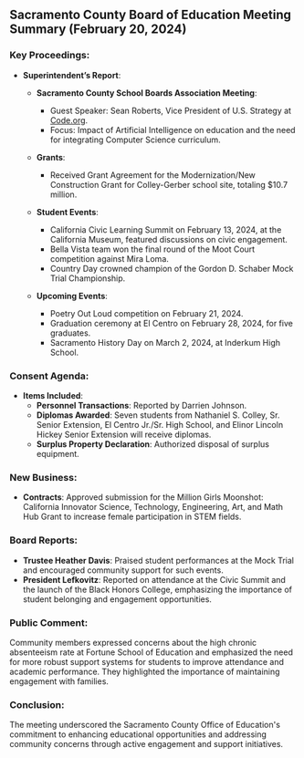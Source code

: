 ## Sacramento County Board of Education Meeting Summary (February 20, 2024)

### Key Proceedings:
- **Superintendent’s Report**:
  - **Sacramento County School Boards Association Meeting**: 
    - Guest Speaker: Sean Roberts, Vice President of U.S. Strategy at [Code.org](https://code.org/).
    - Focus: Impact of Artificial Intelligence on education and the need for integrating Computer Science curriculum.

  - **Grants**: 
    - Received Grant Agreement for the Modernization/New Construction Grant for Colley-Gerber school site, totaling $10.7 million.

  - **Student Events**: 
    - California Civic Learning Summit on February 13, 2024, at the California Museum, featured discussions on civic engagement.
    - Bella Vista team won the final round of the Moot Court competition against Mira Loma.
    - Country Day crowned champion of the Gordon D. Schaber Mock Trial Championship.

  - **Upcoming Events**:
    - Poetry Out Loud competition on February 21, 2024.
    - Graduation ceremony at El Centro on February 28, 2024, for five graduates.
    - Sacramento History Day on March 2, 2024, at Inderkum High School.

### Consent Agenda:
- **Items Included**:
  - **Personnel Transactions**: Reported by Darrien Johnson.
  - **Diplomas Awarded**: Seven students from Nathaniel S. Colley, Sr. Senior Extension, El Centro Jr./Sr. High School, and Elinor Lincoln Hickey Senior Extension will receive diplomas.
  - **Surplus Property Declaration**: Authorized disposal of surplus equipment.

### New Business:
- **Contracts**: Approved submission for the Million Girls Moonshot: California Innovator Science, Technology, Engineering, Art, and Math Hub Grant to increase female participation in STEM fields.

### Board Reports:
- **Trustee Heather Davis**: Praised student performances at the Mock Trial and encouraged community support for such events.
- **President Lefkovitz**: Reported on attendance at the Civic Summit and the launch of the Black Honors College, emphasizing the importance of student belonging and engagement opportunities.

### Public Comment:
Community members expressed concerns about the high chronic absenteeism rate at Fortune School of Education and emphasized the need for more robust support systems for students to improve attendance and academic performance. They highlighted the importance of maintaining engagement with families. 

### Conclusion:
The meeting underscored the Sacramento County Office of Education's commitment to enhancing educational opportunities and addressing community concerns through active engagement and support initiatives.

